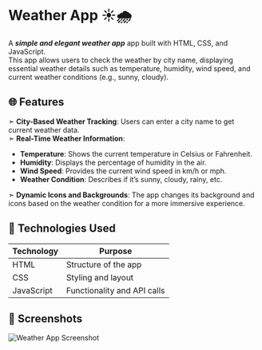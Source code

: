 # Weather App ☀️🌧️
A ***simple and elegant weather app***  app built with HTML, CSS, and JavaScript.  
This app allows users to check the weather by city name, displaying essential weather details such as temperature, humidity, wind speed, and current weather conditions (e.g., sunny, cloudy).

## 🌐 Features
➣ **City-Based Weather Tracking**: Users can enter a city name to get current weather data.  
➣ **Real-Time Weather Information**:
- **Temperature**: Shows the current temperature in Celsius or Fahrenheit.
-  **Humidity**: Displays the percentage of humidity in the air.
- **Wind Speed**: Provides the current wind speed in km/h or mph.
- **Weather Condition**: Describes if it’s sunny, cloudy, rainy, etc.

  
➣ **Dynamic Icons and Backgrounds**: The app changes its background and icons based on the weather condition for a more immersive experience.

## 🔧 Technologies Used
| Technology | Purpose                   |
|------------|---------------------------|
| HTML       | Structure of the app      |
| CSS        | Styling and layout        |
| JavaScript | Functionality and API calls |

## 📸 Screenshots
![Weather App Screenshot](screenshot.png)
